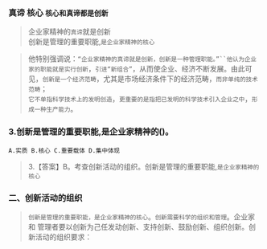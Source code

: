 ### 真谛 核心 `核心和真谛都是创新`
>   企业家精神的`真谛`就是创新                
创新是管理的重要职能,`是企业家精神的核心`                


>   他特别强调说：`“企业家精神的真谛就是创新，创新是一种管理职能。”``他认为企业家的职能就是实行创新`，`引进“新组合”`，从而使企业、经济不断发展。由此可见，`创新是一个经济范畴`，尤其是市场经济条件下的经济范畴，`而非单纯的技术范畴`；       
`它不单指科学技术上的发明创造`，`更重要的是指把已发明的科学技术引入企业之中`，`形成一种生产能力`。

### 3.创新是管理的重要职能,是企业家精神的()。
    A.实质 B.核心 C.重要载体 D.集中体现
>   3.【答案】B。考查创新活动的组织。创新是管理的重要职能,`是企业家精神的核心`    

### 二、创新活动的组织
>   `创新是管理的重要职能，是企业家精神的核心`。`创新需要科学的组织和管理`。企业家和
管理者要以创新为己任发动创新、支持创新、鼓励创新、组织创新。创新活动的组织要求：

